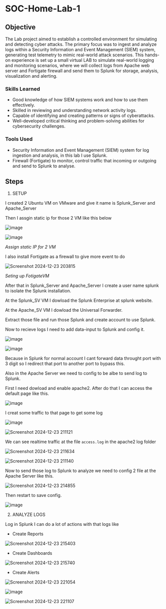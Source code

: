 # SOC-Home-Lab-1

## Objective

The Lab project aimed to establish a controlled environment for simulating and detecting cyber attacks. The primary focus was to ingest and analyze logs within a Security Information and Event Management (SIEM) system, generating test telemetry to mimic real-world attack scenarios. This hands-on experience is set up a small virtual LAB to simulate real-world logging and monitoring scenarios, where we will collect logs from Apache web server and Fortigate firewall and send them to Splunk for storage, analysis, visualization and alerting.

### Skills Learned

- Good knowledge of how SIEM systems work and how to use them effectively.
- Skilled in reviewing and understanding network activity logs.
- Capable of identifying and creating patterns or signs of cyberattacks.
- Well-developed critical thinking and problem-solving abilities for cybersecurity challenges.

### Tools Used

- Security Information and Event Management (SIEM) system for log ingestion and analysis, in this lab I use Splunk.
- Firewall (Fortigate) to monitor, control traffic that incoming or outgoing and send to Splunk to analyse.

## Steps

1. SETUP

I created 2 Ubuntu VM on VMware and give it name is Splunk_Server and Apache_Server

Then I assgin static ip for those 2 VM like this below

![image](https://github.com/user-attachments/assets/f90813cf-403d-4e52-81eb-5e4bf6bba38c)

![image](https://github.com/user-attachments/assets/79ee8140-7bfc-4968-9aae-c57edd4898b2)

  *Assign static IP for 2 VM*


I also install Fortigate as a firewall to give more event to do

![Screenshot 2024-12-23 203815](https://github.com/user-attachments/assets/22ca66e1-72bb-4c6e-a037-26916554d4fa)

  *Seting up FotigateVM*

After that in Splunk_Server and Apache_Server I create a user name splunk to isolate the Splunk installation.

At the Splunk_SV VM I dowload the Splunk Enterprise at splunk website.

At the Apache_SV VM I dowload the Universal Forwarder.

Extract those file and run those Splunk and create account to use Splunk.

Now to recieve logs I need to add data-input to Splunk and config it.

![image](https://github.com/user-attachments/assets/e58b6343-84c4-48c2-9264-2a8d99f23e40)

![image](https://github.com/user-attachments/assets/db30c457-e2dc-4f53-ac9d-ca549a9f9585)

Because in Splunk for normal account I cant forward data throught port with 3 digit so I redirect that port to another port to bypass this.

Also in the Apache Server we need to config to be albe to send log to Splunk.

First I need dowload and enable apache2. After do that I can access the default page like this.

![image](https://github.com/user-attachments/assets/b5cf54b6-ffcf-40d9-bdb1-65cb73f35eec)

I creat some traffic to that page to get some log

![image](https://github.com/user-attachments/assets/94dc84fd-b1e2-4bcd-b435-ea4c942c8e3e)

![Screenshot 2024-12-23 211121](https://github.com/user-attachments/assets/5d2d79e5-79f6-4d0a-afa1-fffaf080401c)

We can see realtime traffic at the file `access.log` in the apache2 log folder

![Screenshot 2024-12-23 211634](https://github.com/user-attachments/assets/68011c61-e38d-487f-b0ca-f89af40c5316)

![Screenshot 2024-12-23 211140](https://github.com/user-attachments/assets/49df48ff-1d13-4b22-af2d-370a0af3b0e7)

Now to send those log to Splunk to analyze we need to config 2 file at the Apache Server like this.

![Screenshot 2024-12-23 214855](https://github.com/user-attachments/assets/8f17d7dc-f151-4251-a05b-c2b5f1a30589)

Then restart to save config.

![image](https://github.com/user-attachments/assets/881caade-91ba-4d7f-99da-9b1ef5b8173b)


2. ANALYZE LOGS

Log in Splunk I can do a lot of actions with that logs like

  - Create Reports

  ![Screenshot 2024-12-23 215403](https://github.com/user-attachments/assets/0975033d-a76e-41e5-9440-f778cb8e4122)

  - Create Dashboards

  ![Screenshot 2024-12-23 215740](https://github.com/user-attachments/assets/fd43a6b3-a055-48e8-9c69-385691034ca2)

  - Create Alerts

  ![Screenshot 2024-12-23 221054](https://github.com/user-attachments/assets/ac15008a-e1d4-4800-9f9b-53b7828205da)
  
  ![image](https://github.com/user-attachments/assets/c5acf025-6bcd-4d5d-bbed-ef08a877e24e)

  ![Screenshot 2024-12-23 221107](https://github.com/user-attachments/assets/2d58d8f2-3b54-4a52-bfae-c9c3fcdedd6a)


